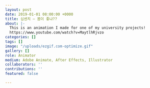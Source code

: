 ```yaml
---
layout: post
date: 2019-01-01 08:00:00 +0000
title: 십센치 — 봄이 좋냐??
about: |-
  This is an animation I made for one of my university projects!
  https://www.youtube.com/watch?v=MaytlhRjvzo
categories: []
tags: []
image: "/uploads/ezgif.com-optimize.gif"
gallery: []
role: Animator
medium: Adobe Animate, After Effects, Illustrator
collaborators: ''
contributions: ''
featured: false

---
```

